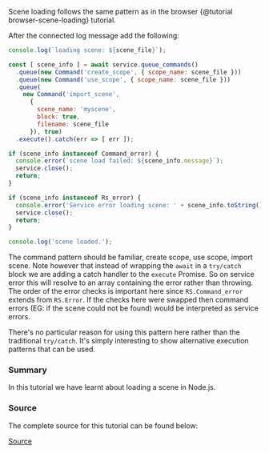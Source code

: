 Scene loading follows the same pattern as in the browser {@tutorial browser-scene-loading} tutorial.

After the connected log message add the following:
```javascript
console.log(`loading scene: ${scene_file}`);

const [ scene_info ] = await service.queue_commands()
  .queue(new Command('create_scope', { scope_name: scene_file }))
  .queue(new Command('use_scope', { scope_name: scene_file }))
  .queue(
    new Command('import_scene',
      {
        scene_name: 'myscene',
        block: true,
        filename: scene_file
      }), true)
  .execute().catch(err => [ err ]);

if (scene_info instanceof Command_error) {
  console.error(`scene load failed: ${scene_info.message}`);
  service.close();
  return;
}

if (scene_info instanceof Rs_error) {
  console.error('Service error loading scene: ' + scene_info.toString());
  service.close();
  return;
}

console.log('scene loaded.');
```
The command pattern should be familiar, create scope, use scope, import scene. Note however that instead of wrapping the `await` in a `try/catch` block we are adding a catch handler to the `execute` Promise. So on service error this will resolve to an array containing the error rather than throwing. The order of the error checks is important here since `RS.Command_error` extends from `RS.Error`. If the checks here were swapped then command errors (EG: if the scene could not be found) would be interpreted as service errors.

There's no particular reason for using this pattern here rather than the traditional `try/catch`. It's simply interesting to show alternative execution patterns that can be used. 

### Summary
In this tutorial we have learnt about loading a scene in Node.js.

### Source
The complete source for this tutorial can be found below:

[Source](tutorials/node-scene-loading/index.js)
